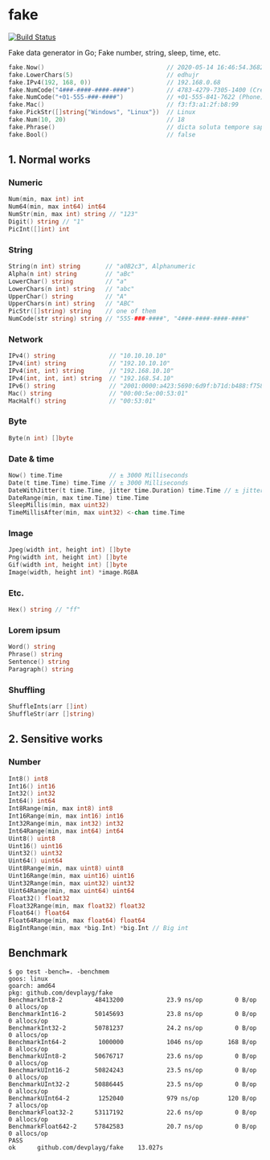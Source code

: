 # fake

[![Build Status](https://travis-ci.org/devplayg/fake.svg?branch=master)](https://travis-ci.org/devplayg/fake)

Fake data generator in Go; Fake number, string, sleep, time, etc.

```go
fake.Now()                                  // 2020-05-14 16:46:54.3682151 +0900 KST m=-0.651090199                     
fake.LowerChars(5)                          // edhujr                                                                   
fake.IPv4(192, 168, 0))                     // 192.168.0.68                                                             
fake.NumCode("4###-####-####-####")         // 4783-4279-7305-1400 (Credit-card)                                                      
fake.NumCode("+01-555-###-####")            // +01-555-841-7622 (Phone)                                                         
fake.Mac()                                  // f3:f3:a1:2f:b8:99                                                        
fake.PickStr([]string{"Windows", "Linux"})  // Linux                                                                    
fake.Num(10, 20)                            // 18                                                                       
fake.Phrase()                               // dicta soluta tempore sapien (Lorem Ipsum)                                              
fake.Bool()                                 // false 
```

## 1. Normal works 

### Numeric

```go
Num(min, max int) int 
Num64(min, max int64) int64
NumStr(min, max int) string // "123"
Digit() string // "1"
PicInt([]int) int
```

### String

```go
String(n int) string       // "a0B2c3", Alphanumeric  
Alpha(n int) string        // "aBc"
LowerChar() string         // "a"
LowerChars(n int) string   // "abc"
UpperChar() string         // "A"
UpperChars(n int) string   // "ABC"
PicStr([]string) string    // one of them
NumCode(str string) string // "555-###-####", "4###-####-####-####"
```

### Network

```go
IPv4() string               // "10.10.10.10"
IPv4(int) string            // "192.10.10.10"
IPv4(int, int) string       // "192.168.10.10"
IPv4(int, int, int) string  // "192.168.54.10"
IPv6() string               // "2001:0000:a423:5690:6d9f:b71d:b488:f758"
Mac() string                // "00:00:5e:00:53:01"
MacHalf() string            // "00:53:01"
```

### Byte

```go
Byte(n int) []byte
```

### Date & time

```go
Now() time.Time             // ± 3000 Milliseconds
Date(t time.Time) time.Time // ± 3000 Milliseconds
DateWithJitter(t time.Time, jitter time.Duration) time.Time // ± jitter
DateRange(min, max time.Time) time.Time
SleepMillis(min, max uint32)
TimeMillisAfter(min, max uint32) <-chan time.Time
```

### Image

```go
Jpeg(width int, height int) []byte
Png(width int, height int) []byte
Gif(width int, height int) []byte
Image(width, height int) *image.RGBA
```

### Etc.

```go
Hex() string // "ff"
```

### Lorem ipsum

```go
Word() string
Phrase() string
Sentence() string
Paragraph() string
```

### Shuffling

```go
ShuffleInts(arr []int)
ShuffleStr(arr []string)
```

## 2. Sensitive works

### Number

```go
Int8() int8 
Int16() int16 
Int32() int32 
Int64() int64 
Int8Range(min, max int8) int8 
Int16Range(min, max int16) int16 
Int32Range(min, max int32) int32 
Int64Range(min, max int64) int64 
Uint8() uint8 
Uint16() uint16 
Uint32() uint32 
Uint64() uint64 
Uint8Range(min, max uint8) uint8 
Uint16Range(min, max uint16) uint16 
Uint32Range(min, max uint32) uint32 
Uint64Range(min, max uint64) uint64 
Float32() float32 
Float32Range(min, max float32) float32 
Float64() float64 
Float64Range(min, max float64) float64
BigIntRange(min, max *big.Int) *big.Int // Big int
``` 

## Benchmark

    $ go test -bench=. -benchmem
    goos: linux
    goarch: amd64
    pkg: github.com/devplayg/fake
    BenchmarkInt8-2       	48413200	        23.9 ns/op	       0 B/op	       0 allocs/op
    BenchmarkInt16-2      	50145693	        23.8 ns/op	       0 B/op	       0 allocs/op
    BenchmarkInt32-2      	50781237	        24.2 ns/op	       0 B/op	       0 allocs/op
    BenchmarkInt64-2      	 1000000	        1046 ns/op	     168 B/op	       8 allocs/op
    BenchmarkUInt8-2      	50676717	        23.6 ns/op	       0 B/op	       0 allocs/op
    BenchmarkUInt16-2     	50824243	        23.5 ns/op	       0 B/op	       0 allocs/op
    BenchmarkUInt32-2     	50886445	        23.5 ns/op	       0 B/op	       0 allocs/op
    BenchmarkUInt64-2     	 1252040	        979 ns/op	     120 B/op	       7 allocs/op
    BenchmarkFloat32-2    	53117192	        22.6 ns/op	       0 B/op	       0 allocs/op
    BenchmarkFloat642-2   	57842583	        20.7 ns/op	       0 B/op	       0 allocs/op
    PASS
    ok  	github.com/devplayg/fake	13.027s